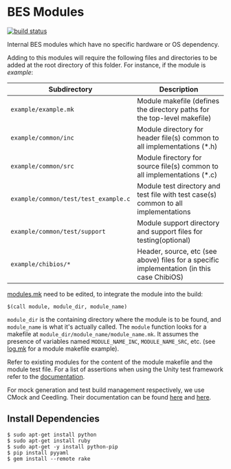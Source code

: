 # BES Modules

[![build status](https://git.boulderes.com/bes-internal/modules/badges/master/build.svg)](https://git.boulderes.com/bes-internal/modules/commits/master)


Internal BES modules which have no specific hardware or OS dependency.

Adding to this modules will require the following files and directories to be added at the root directory of this folder. 
For instance, if the module is *example*:

Subdirectory    | Description
----------------|-------------
`example/example.mk` | Module makefile (defines the directory paths for the top-level makefile)
`example/common/inc`| Module directory for header file(s) common to all implementations (*.h)
`example/common/src`| Module firectory for source file(s) common to all implementations (*.c)
`example/common/test/test_example.c` | Module test directory and test file with test case(s) common to all implementations
`example/common/test/support` | Module support directory and support files for testing(optional) 
`example/chibios/*`| Header, source, etc (see above) files for a specific implementation (in this case ChibiOS)


[modules.mk](modules.mk) need to be edited, to integrate the module into the build:

    $(call module, module_dir, module_name)

`module_dir` is the containing directory where the module is to be found, and
`module_name` is what it's actually called. The `module` function looks for a
makefile at `module_dir/module_name/module_name.mk`. It assumes the presence of
variables named `MODULE_NAME_INC`, `MODULE_NAME_SRC`, etc. (see [log.mk](log/log.mk) for
a module makefile example).

Refer to existing modules for the content of the module makefile and the module
test file. For a list of assertions when using the Unity test framework refer to
the [documentation](https://github.com/ThrowTheSwitch/Unity/blob/master/README.md).

For mock generation and test build management respectively, we use CMock and
Ceedling. Their documentation can be found
[here](https://github.com/ThrowTheSwitch/Ceedling/blob/master/docs/CeedlingPacket.md)
and
[here](https://github.com/ThrowTheSwitch/CMock/blob/master/docs/CMock_Summary.md).

## Install Dependencies
    $ sudo apt-get install python
    $ sudo apt-get install ruby
    $ sudo apt-get -y install python-pip
    $ pip install pyyaml
    $ gem install --remote rake



